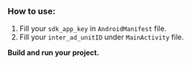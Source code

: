 ### How to use:

1. Fill your  `sdk_app_key` in `AndroidManifest` file.
2. Fill your  `inter_ad_unitID` under  `MainActivity` file.

**Build and run your project.**

